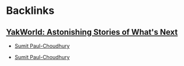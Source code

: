 
# Backlinks
## [YakWorld: Astonishing Stories of What's Next](<YakWorld: Astonishing Stories of What's Next.md>)
- [Sumit Paul-Choudhury](<Sumit Paul-Choudhury.md>)

- [Sumit Paul-Choudhury](<Sumit Paul-Choudhury.md>)

